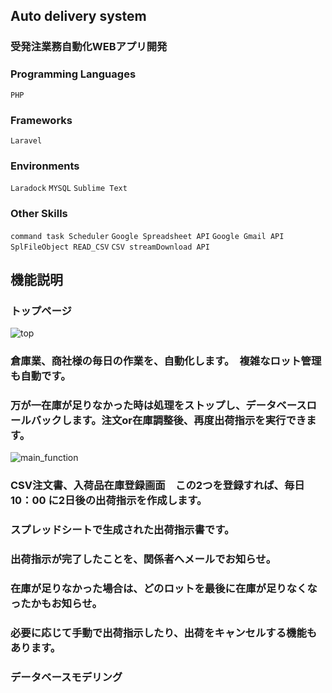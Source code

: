 ## Auto delivery system
### 受発注業務自動化WEBアプリ開発

### Programming Languages
`PHP`

### Frameworks
`Laravel`

### Environments
`Laradock` `MYSQL` `Sublime Text`

### Other Skills
`command task Scheduler` `Google Spreadsheet API` `Google Gmail API` `SplFileObject READ_CSV` `CSV streamDownload API`

## 機能説明
### トップページ
![top](https://user-images.githubusercontent.com/68208676/96365974-8a13bc00-117f-11eb-90da-efd150a36813.jpg)

### 倉庫業、商社様の毎日の作業を、自動化します。　複雑なロット管理も自動です。
### 万が一在庫が足りなかった時は処理をストップし、データベースロールバックします。注文or在庫調整後、再度出荷指示を実行できます。
![main_function](https://user-images.githubusercontent.com/68208676/96365987-9d268c00-117f-11eb-9993-cd3f75a996f2.jpg)

### CSV注文書、入荷品在庫登録画面　この2つを登録すれば、毎日10：00 に2日後の出荷指示を作成します。

### スプレッドシートで生成された出荷指示書です。

### 出荷指示が完了したことを、関係者へメールでお知らせ。

### 在庫が足りなかった場合は、どのロットを最後に在庫が足りなくなったかもお知らせ。

### 必要に応じて手動で出荷指示したり、出荷をキャンセルする機能もあります。

### データベースモデリング
